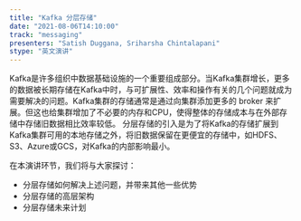 ```yaml
---
title: "Kafka 分层存储"
date: "2021-08-06T14:10:00" 
track: "messaging"
presenters: "Satish Duggana, Sriharsha Chintalapani"
stype: "英文演讲"
---
```

Kafka是许多组织中数据基础设施的一个重要组成部分。当Kafka集群增长，更多的数据被长期存储在Kafka中时，与可扩展性、效率和操作有关的几个问题就成为需要解决的问题。Kafka集群的存储通常是通过向集群添加更多的 broker 来扩展。但这也给集群增加了不必要的内存和CPU，使得整体的存储成本与在外部存储中存储旧数据相比效率较低。
分层存储的引入是为了将Kafka的存储扩展到Kafka集群可用的本地存储之外，将旧数据保留在更便宜的存储中，如HDFS、S3、Azure或GCS，对Kafka的内部影响最小。
 
 在本演讲环节，我们将与大家探讨：
 - 分层存储如何解决上述问题，并带来其他一些优势
 - 分层存储的高层架构
 - 分层存储未来计划